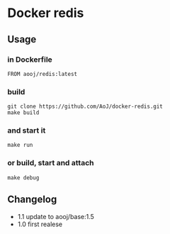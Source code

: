 # Docker redis

## Usage

### in Dockerfile
    FROM aooj/redis:latest

### build
    git clone https://github.com/AoJ/docker-redis.git
    make build
    
### and start it
    make run

### or build, start and attach
    make debug

    
## Changelog
- 1.1 update to aooj/base:1.5
- 1.0 first realese

